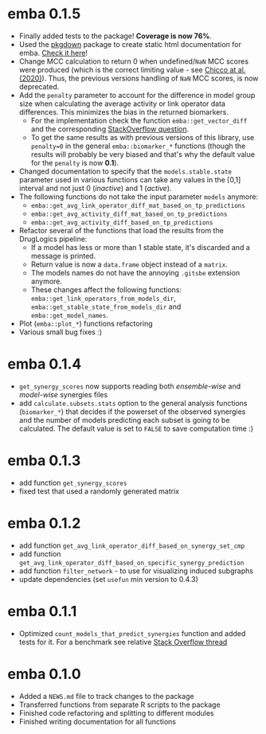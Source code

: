 # emba 0.1.5

- Finally added tests to the package! **Coverage is now 76%**.
- Used the [pkgdown](https://github.com/r-lib/pkgdown/) package to create static html documentation for emba. [Check it here](https://bblodfon.github.io/emba/index.html)!
- Change MCC calculation to return 0 when undefined/`NaN` MCC scores were produced (which is the correct limiting value - see [Chicco at al. (2020)](https://doi.org/10.1186/s12864-019-6413-7)). Thus, the previous versions handling of `NaN` MCC scores, is now deprecated.
- Add the `penalty` parameter to account for the difference in model group size when calculating the average activity or link operator data differences. This minimizes the bias in the returned biomarkers.
    - For the implementation check the function `emba::get_vector_diff` and the corresponding [StackOverflow question](https://math.stackexchange.com/questions/3547139/formula-for-weighted-average-difference).
    - To get the same results as with previous versions of this library, use `penalty=0` in the general `emba::biomarker_*` functions (though the results will probably be very biased and that's why the default value for the `penalty` is now **0.1**).
- Changed documentation to specify that the `models.stable.state` parameter used in various functions can take any values in the [0,1] interval and not just 0 (*inactive*) and 1 (*active*).
- The following functions do not take the input parameter `models` anymore:
  - `emba::get_avg_link_operator_diff_mat_based_on_tp_predictions`
  - `emba::get_avg_activity_diff_mat_based_on_tp_predictions`
  - `emba::get_avg_activity_diff_based_on_tp_predictions`
- Refactor several of the functions that load the results from the DrugLogics pipeline:
  - If a model has less or more than 1 stable state, it's discarded and a message is printed.
  - Return value is now a `data.frame` object instead of a `matrix`.
  - The models names do not have the annoying `.gitsbe` extension anymore.
  - These changes affect the following functions: `emba::get_link_operators_from_models_dir`, `emba::get_stable_state_from_models_dir` and `emba::get_model_names`.
- Plot (`emba::plot_*`) functions refactoring
- Various small bug fixes :)

# emba 0.1.4

- `get_synergy_scores` now supports reading both *ensemble-wise* and *model-wise* synergies files
- add `calculate.subsets.stats` option to the general analysis functions (`biomarker_*`) that decides if the powerset of the observed synergies and the number of models predicting each subset is going to be calculated. 
The default value is set to `FALSE` to save computation time :)

# emba 0.1.3

- add function `get_synergy_scores`
- fixed test that used a randomly generated matrix

# emba 0.1.2

- add function `get_avg_link_operator_diff_based_on_synergy_set_cmp`
- add function `get_avg_link_operator_diff_based_on_specific_synergy_prediction`
- add function `filter_network` - to use for visualizing induced subgraphs
- update dependencies (set `usefun` min version to 0.4.3)

# emba 0.1.1

- Optimized `count_models_that_predict_synergies` function and added tests for it. For a benchmark see
relative [Stack Overflow thread](https://stackoverflow.com/questions/58380043/optimize-r-code-for-row-operations-on-ternary-data-frame)

# emba 0.1.0

- Added a `NEWS.md` file to track changes to the package
- Transferred functions from separate R scripts to the package
- Finished code refactoring and splitting to different modules
- Finished writing documentation for all functions
